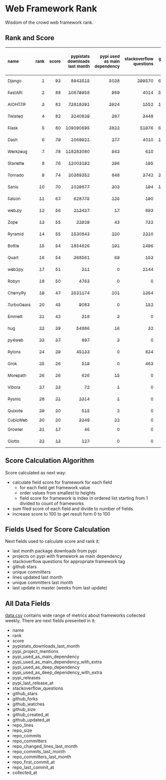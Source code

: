 # Web Framework Rank
Wisdom of the crowd web framework rank.

## Rank and Score
<sub>name</sub> | <sub>rank</sub> | <sub>score</sub> | <sub>pypistats downloads last month</sub> | <sub>pypi used as main dependency</sub> | <sub>stackoverflow questions</sub> | <sub>github stars</sub> | <sub>repo unique committers</sub> | <sub>repo changed lines last month</sub> | <sub>repo unique committers last month</sub> | <sub>repo last commit</sub>
:--- | ---: | ---: | ---: | ---: | ---: | ---: | ---: | ---: | ---: | ---:
[<sub>Django</sub>](https://github.com/django/django "first commit: 2005-07-13") | [<sub>1</sub>](# "  +0 last week") | [<sub>93</sub>](# "  -3 last week") | [<sub>8943515</sub>](# "  #7 in pypistats downloads last month +1.0% last week") | [<sub>5038</sub>](# "  #1 in pypi used as main dependency +0.26% last week") | [<sub>299570</sub>](# "  #1 in stackoverflow questions +0.14% last week") | [<sub>67139</sub>](# "  #1 in github stars +0.17% last week") | [<sub>2788</sub>](# "  #1 in repo unique committers +0.14% last week") | [<sub>3771</sub>](# "▼ #4 in repo changed lines last month +4.69% last week") | [<sub>34</sub>](# "  #1 in repo unique committers last month +0.0% last week") | [<sub>2022-11-04</sub>](# "▼ #5 in repo last commit 1 week ago")
[<sub>FastAPI</sub>](https://github.com/tiangolo/fastapi "first commit: 2018-12-05; uses: Starlette") | [<sub>2</sub>](# "▲ +1 last week") | [<sub>88</sub>](# "▲ +3 last week") | [<sub>10879958</sub>](# "  #6 in pypistats downloads last month +0.98% last week") | [<sub>989</sub>](# "  #4 in pypi used as main dependency +0.51% last week") | [<sub>4014</sub>](# "▲ #3 in stackoverflow questions +1.39% last week") | [<sub>51219</sub>](# "  #3 in github stars +0.53% last week") | [<sub>409</sub>](# "  #6 in repo unique committers +1.74% last week") | [<sub>3718</sub>](# "  #5 in repo changed lines last month +350.12% last week") | [<sub>25</sub>](# "▲ #2 in repo unique committers last month +316.67% last week") | [<sub>2022-11-04</sub>](# "▲ #5 in repo last commit 1 week ago")
[<sub>AIOHTTP</sub>](https://github.com/aio-libs/aiohttp "first commit: 2013-10-01") | [<sub>3</sub>](# "▼ -1 last week") | [<sub>82</sub>](# "▼ -3 last week") | [<sub>73818391</sub>](# "  #3 in pypistats downloads last month +0.04% last week") | [<sub>3924</sub>](# "  #2 in pypi used as main dependency +0.44% last week") | [<sub>1552</sub>](# "  #9 in stackoverflow questions +0.13% last week") | [<sub>12983</sub>](# "  #7 in github stars +0.15% last week") | [<sub>677</sub>](# "  #3 in repo unique committers +0.15% last week") | [<sub>237</sub>](# "▲ #12 in repo changed lines last month +74.26% last week") | [<sub>7</sub>](# "▼ #7 in repo unique committers last month +16.67% last week") | [<sub>2022-10-31</sub>](# "▼ #5 in repo last commit 1 week ago")
[<sub>Twisted</sub>](https://github.com/twisted/twisted "first commit: 2001-07-09") | [<sub>4</sub>](# "  +0 last week") | [<sub>82</sub>](# "  -1 last week") | [<sub>3240829</sub>](# "  #8 in pypistats downloads last month -0.36% last week") | [<sub>387</sub>](# "  #7 in pypi used as main dependency +0.0% last week") | [<sub>3448</sub>](# "  #6 in stackoverflow questions +0.06% last week") | [<sub>4819</sub>](# "  #15 in github stars +0.08% last week") | [<sub>289</sub>](# "  #9 in repo unique committers +0.0% last week") | [<sub>126168</sub>](# "  #2 in repo changed lines last month -1.72% last week") | [<sub>9</sub>](# "▼ #3 in repo unique committers last month -10.0% last week") | [<sub>2022-11-05</sub>](# "  #1 in repo last commit 1 week ago")
[<sub>Flask</sub>](https://github.com/pallets/flask "first commit: 2010-04-06; uses: Werkzeug") | [<sub>5</sub>](# "  +0 last week") | [<sub>80</sub>](# "  +1 last week") | [<sub>109090695</sub>](# "  #2 in pypistats downloads last month -1.98% last week") | [<sub>3822</sub>](# "  #3 in pypi used as main dependency +0.53% last week") | [<sub>51976</sub>](# "  #2 in stackoverflow questions +0.13% last week") | [<sub>60993</sub>](# "  #2 in github stars +0.06% last week") | [<sub>813</sub>](# "  #2 in repo unique committers +0.12% last week") | [<sub>10</sub>](# "▼ #19 in repo changed lines last month +150.0% last week") | [<sub>1</sub>](# "▼ #17 in repo unique committers last month -50.0% last week") | [<sub>2022-10-30</sub>](# "▲ #5 in repo last commit 1 week ago")
[<sub>Dash</sub>](https://github.com/plotly/dash "first commit: 2015-04-10") | [<sub>6</sub>](# "  +0 last week") | [<sub>79</sub>](# "  +1 last week") | [<sub>1069921</sub>](# "  #12 in pypistats downloads last month -1.68% last week") | [<sub>277</sub>](# "  #10 in pypi used as main dependency +1.09% last week") | [<sub>4010</sub>](# "▼ #4 in stackoverflow questions +0.65% last week") | [<sub>17594</sub>](# "  #5 in github stars +0.21% last week") | [<sub>157</sub>](# "  #15 in repo unique committers +2.61% last week") | [<sub>612597</sub>](# "  #1 in repo changed lines last month +109.62% last week") | [<sub>9</sub>](# "▲ #3 in repo unique committers last month +80.0% last week") | [<sub>2022-11-03</sub>](# "▲ #5 in repo last commit 1 week ago")
[<sub>Werkzeug</sub>](https://github.com/pallets/werkzeug "first commit: 2007-05-04; used by: Flask and Quart") | [<sub>7</sub>](# "▲ +1 last week") | [<sub>78</sub>](# "▲ +0 last week") | [<sub>118283080</sub>](# "  #1 in pypistats downloads last month -0.55% last week") | [<sub>943</sub>](# "  #5 in pypi used as main dependency +1.18% last week") | [<sub>610</sub>](# "  #15 in stackoverflow questions +0.0% last week") | [<sub>6204</sub>](# "  #12 in github stars +0.06% last week") | [<sub>472</sub>](# "  #4 in repo unique committers +0.0% last week") | [<sub>600</sub>](# "▼ #8 in repo changed lines last month +0.0% last week") | [<sub>6</sub>](# "▼ #8 in repo unique committers last month +0.0% last week") | [<sub>2022-11-01</sub>](# "▲ #5 in repo last commit 1 week ago")
[<sub>Starlette</sub>](https://github.com/encode/starlette "first commit: 2018-06-25; used by: FastAPI") | [<sub>8</sub>](# "▲ +1 last week") | [<sub>76</sub>](# "▲ +0 last week") | [<sub>12003192</sub>](# "  #5 in pypistats downloads last month +0.95% last week") | [<sub>296</sub>](# "  #9 in pypi used as main dependency +0.34% last week") | [<sub>195</sub>](# "▲ #17 in stackoverflow questions +1.56% last week") | [<sub>7547</sub>](# "  #10 in github stars +0.35% last week") | [<sub>225</sub>](# "  #12 in repo unique committers +0.9% last week") | [<sub>275</sub>](# "▼ #11 in repo changed lines last month -35.29% last week") | [<sub>9</sub>](# "  #3 in repo unique committers last month +50.0% last week") | [<sub>2022-11-05</sub>](# "  #1 in repo last commit 1 week ago")
[<sub>Tornado</sub>](https://github.com/tornadoweb/tornado "first commit: 2009-09-09") | [<sub>9</sub>](# "▼ -2 last week") | [<sub>74</sub>](# "▼ -4 last week") | [<sub>20389352</sub>](# "  #4 in pypistats downloads last month -0.75% last week") | [<sub>848</sub>](# "  #6 in pypi used as main dependency +0.24% last week") | [<sub>3742</sub>](# "  #5 in stackoverflow questions +0.05% last week") | [<sub>20841</sub>](# "  #4 in github stars +0.09% last week") | [<sub>445</sub>](# "  #5 in repo unique committers +0.0% last week") | [<sub>18</sub>](# "▼ #18 in repo changed lines last month -47.06% last week") | [<sub>2</sub>](# "▼ #13 in repo unique committers last month -33.33% last week") | [<sub>2022-10-15</sub>](# "▼ #18 in repo last commit 4 weeks ago")
[<sub>Sanic</sub>](https://github.com/sanic-org/sanic "first commit: 2016-05-26") | [<sub>10</sub>](# "  +0 last week") | [<sub>70</sub>](# "  -1 last week") | [<sub>1029877</sub>](# "  #13 in pypistats downloads last month +0.85% last week") | [<sub>303</sub>](# "  #8 in pypi used as main dependency +0.0% last week") | [<sub>194</sub>](# "▼ #18 in stackoverflow questions +0.0% last week") | [<sub>16574</sub>](# "  #6 in github stars +0.16% last week") | [<sub>357</sub>](# "  #8 in repo unique committers +0.0% last week") | [<sub>482</sub>](# "▲ #9 in repo changed lines last month +145.92% last week") | [<sub>3</sub>](# "▼ #11 in repo unique committers last month +0.0% last week") | [<sub>2022-10-31</sub>](# "▲ #5 in repo last commit 1 week ago")
[<sub>Falcon</sub>](https://github.com/falconry/falcon "first commit: 2012-12-06; used by: hug") | [<sub>11</sub>](# "  +0 last week") | [<sub>67</sub>](# "  +3 last week") | [<sub>628775</sub>](# "  #14 in pypistats downloads last month +2.45% last week") | [<sub>125</sub>](# "  #13 in pypi used as main dependency +0.0% last week") | [<sub>190</sub>](# "  #19 in stackoverflow questions +0.53% last week") | [<sub>8931</sub>](# "  #8 in github stars +0.04% last week") | [<sub>201</sub>](# "  #13 in repo unique committers +0.5% last week") | [<sub>128</sub>](# "▼ #13 in repo changed lines last month -36.95% last week") | [<sub>5</sub>](# "▲ #9 in repo unique committers last month +150.0% last week") | [<sub>2022-11-05</sub>](# "▲ #1 in repo last commit 1 week ago")
[<sub>web.py</sub>](https://github.com/webpy/webpy "first commit: 1970-01-01") | [<sub>12</sub>](# "  +0 last week") | [<sub>56</sub>](# "  -2 last week") | [<sub>213437</sub>](# "  #16 in pypistats downloads last month +5.96% last week") | [<sub>17</sub>](# "  #18 in pypi used as main dependency +0.0% last week") | [<sub>893</sub>](# "  #12 in stackoverflow questions +0.0% last week") | [<sub>5741</sub>](# "  #13 in github stars -0.03% last week") | [<sub>94</sub>](# "  #18 in repo unique committers +0.0% last week") | [<sub>385</sub>](# "▼ #10 in repo changed lines last month +0.0% last week") | [<sub>2</sub>](# "▼ #13 in repo unique committers last month +0.0% last week") | [<sub>2022-10-13</sub>](# "▼ #19 in repo last commit 4 weeks ago")
[<sub>Zope</sub>](https://github.com/zopefoundation/Zope "first commit: 1996-06-17") | [<sub>13</sub>](# "  +0 last week") | [<sub>55</sub>](# "  -1 last week") | [<sub>22929</sub>](# "  #19 in pypistats downloads last month -1.36% last week") | [<sub>43</sub>](# "  #16 in pypi used as main dependency +0.0% last week") | [<sub>732</sub>](# "  #14 in stackoverflow questions +0.0% last week") | [<sub>306</sub>](# "  #25 in github stars +0.99% last week") | [<sub>173</sub>](# "  #14 in repo unique committers +0.0% last week") | [<sub>102</sub>](# "▼ #15 in repo changed lines last month -37.42% last week") | [<sub>4</sub>](# "▼ #10 in repo unique committers last month +33.33% last week") | [<sub>2022-11-01</sub>](# "▲ #5 in repo last commit 1 week ago")
[<sub>Pyramid</sub>](https://github.com/Pylons/pyramid "first commit: 2008-07-04; used by: CubicWeb") | [<sub>14</sub>](# "  +0 last week") | [<sub>55</sub>](# "  +0 last week") | [<sub>1530843</sub>](# "  #11 in pypistats downloads last month +0.94% last week") | [<sub>220</sub>](# "  #11 in pypi used as main dependency +0.0% last week") | [<sub>2210</sub>](# "  #7 in stackoverflow questions -0.09% last week") | [<sub>3713</sub>](# "  #16 in github stars +0.16% last week") | [<sub>358</sub>](# "  #7 in repo unique committers +0.0% last week") | [<sub>0</sub>](# "▼ #20 in repo changed lines last month +100% last week") | [<sub>0</sub>](# "▼ #20 in repo unique committers last month +100% last week") | [<sub>2022-09-29</sub>](# "▼ #20 in repo last commit 6 weeks ago")
[<sub>Bottle</sub>](https://github.com/bottlepy/bottle "first commit: 2009-06-30") | [<sub>15</sub>](# "  +0 last week") | [<sub>54</sub>](# "  -1 last week") | [<sub>1854626</sub>](# "  #10 in pypistats downloads last month -1.06% last week") | [<sub>191</sub>](# "  #12 in pypi used as main dependency +0.0% last week") | [<sub>1496</sub>](# "  #10 in stackoverflow questions +0.0% last week") | [<sub>7790</sub>](# "  #9 in github stars +0.08% last week") | [<sub>231</sub>](# "  #11 in repo unique committers +0.0% last week") | [<sub>0</sub>](# "▼ #20 in repo changed lines last month +100% last week") | [<sub>0</sub>](# "▼ #20 in repo unique committers last month +100% last week") | [<sub>2022-09-05</sub>](# "▼ #21 in repo last commit 9 weeks ago")
[<sub>Quart</sub>](https://github.com/pallets/quart "first commit: 2017-05-14; uses: Werkzeug") | [<sub>16</sub>](# "  +0 last week") | [<sub>54</sub>](# "  +2 last week") | [<sub>368561</sub>](# "  #15 in pypistats downloads last month +0.11% last week") | [<sub>69</sub>](# "  #15 in pypi used as main dependency +1.47% last week") | [<sub>153</sub>](# "  #20 in stackoverflow questions -0.65% last week") | [<sub>1432</sub>](# "  #20 in github stars +0.28% last week") | [<sub>81</sub>](# "  #19 in repo unique committers +1.25% last week") | [<sub>116</sub>](# "  #14 in repo changed lines last month +16.0% last week") | [<sub>3</sub>](# "▲ #11 in repo unique committers last month +50.0% last week") | [<sub>2022-10-30</sub>](# "▲ #5 in repo last commit 1 week ago")
[<sub>web2py</sub>](https://github.com/web2py/web2py "first commit: 2011-11-23") | [<sub>17</sub>](# "▲ +5 last week") | [<sub>51</sub>](# "▲ +13 last week") | [<sub>311</sub>](# "▼ #29 in pypistats downloads last month +7.99% last week") | [<sub>0</sub>](# "  #26 in pypi used as main dependency +100% last week") | [<sub>2144</sub>](# "  #8 in stackoverflow questions -0.05% last week") | [<sub>2019</sub>](# "  #17 in github stars +0.05% last week") | [<sub>271</sub>](# "  #10 in repo unique committers +0.0% last week") | [<sub>59</sub>](# "▲ #16 in repo changed lines last month +100% last week") | [<sub>2</sub>](# "▲ #13 in repo unique committers last month +100% last week") | [<sub>2022-11-04</sub>](# "▲ #5 in repo last commit 1 week ago")
[<sub>Robyn</sub>](https://github.com/sansyrox/robyn "first commit: 2021-05-22") | [<sub>18</sub>](# "▼ -1 last week") | [<sub>50</sub>](# "▼ +1 last week") | [<sub>4763</sub>](# "  #21 in pypistats downloads last month +3.7% last week") | [<sub>0</sub>](# "  #26 in pypi used as main dependency +100% last week") | [<sub>0</sub>](# "  #23 in stackoverflow questions +100% last week") | [<sub>1631</sub>](# "  #18 in github stars +1.56% last week") | [<sub>28</sub>](# "▲ #24 in repo unique committers +7.69% last week") | [<sub>834</sub>](# "▲ #7 in repo changed lines last month +175.25% last week") | [<sub>8</sub>](# "▼ #6 in repo unique committers last month +33.33% last week") | [<sub>2022-11-05</sub>](# "  #1 in repo last commit 1 week ago")
[<sub>CherryPy</sub>](https://github.com/cherrypy/cherrypy "first commit: 2004-11-20") | [<sub>19</sub>](# "  +0 last week") | [<sub>47</sub>](# "  -1 last week") | [<sub>2531174</sub>](# "  #9 in pypistats downloads last month -2.81% last week") | [<sub>101</sub>](# "  #14 in pypi used as main dependency +0.0% last week") | [<sub>1364</sub>](# "  #11 in stackoverflow questions +0.0% last week") | [<sub>1606</sub>](# "  #19 in github stars +0.12% last week") | [<sub>145</sub>](# "  #16 in repo unique committers +0.0% last week") | [<sub>0</sub>](# "▼ #20 in repo changed lines last month +100% last week") | [<sub>0</sub>](# "▼ #20 in repo unique committers last month +100% last week") | [<sub>2022-07-17</sub>](# "▼ #23 in repo last commit 16 weeks ago")
[<sub>TurboGears</sub>](https://github.com/TurboGears/tg2 "first commit: 2007-06-27") | [<sub>20</sub>](# "▼ -2 last week") | [<sub>45</sub>](# "▼ -3 last week") | [<sub>9083</sub>](# "  #20 in pypistats downloads last month -21.64% last week") | [<sub>0</sub>](# "  #26 in pypi used as main dependency +100% last week") | [<sub>152</sub>](# "  #21 in stackoverflow questions +0.0% last week") | [<sub>775</sub>](# "  #22 in github stars +0.13% last week") | [<sub>35</sub>](# "  #23 in repo unique committers +0.0% last week") | [<sub>987</sub>](# "▼ #6 in repo changed lines last month +0.0% last week") | [<sub>1</sub>](# "  #17 in repo unique committers last month +0.0% last week") | [<sub>2022-10-29</sub>](# "▼ #5 in repo last commit 2 weeks ago")
[<sub>Emmett</sub>](https://github.com/emmett-framework/emmett "first commit: 2014-10-22") | [<sub>21</sub>](# "▲ +2 last week") | [<sub>42</sub>](# "▲ +4 last week") | [<sub>318</sub>](# "▲ #28 in pypistats downloads last month +31.4% last week") | [<sub>3</sub>](# "  #21 in pypi used as main dependency +0.0% last week") | [<sub>0</sub>](# "  #23 in stackoverflow questions +100% last week") | [<sub>783</sub>](# "  #21 in github stars +0.13% last week") | [<sub>22</sub>](# "  #27 in repo unique committers +0.0% last week") | [<sub>6544</sub>](# "▲ #3 in repo changed lines last month +6444.0% last week") | [<sub>1</sub>](# "  #17 in repo unique committers last month +0.0% last week") | [<sub>2022-11-02</sub>](# "▲ #5 in repo last commit 1 week ago")
[<sub>hug</sub>](https://github.com/hugapi/hug "first commit: 2015-07-17; uses: Falcon") | [<sub>22</sub>](# "▼ -1 last week") | [<sub>39</sub>](# "▼ +0 last week") | [<sub>54886</sub>](# "  #17 in pypistats downloads last month -2.03% last week") | [<sub>16</sub>](# "  #19 in pypi used as main dependency +0.0% last week") | [<sub>32</sub>](# "  #22 in stackoverflow questions +0.0% last week") | [<sub>6665</sub>](# "  #11 in github stars +0.02% last week") | [<sub>123</sub>](# "  #17 in repo unique committers +0.0% last week") | [<sub>0</sub>](# "▼ #20 in repo changed lines last month +100% last week") | [<sub>0</sub>](# "▼ #20 in repo unique committers last month +100% last week") | [<sub>2020-08-10</sub>](# "  #27 in repo last commit 117 weeks ago")
[<sub>py4web</sub>](https://github.com/web2py/py4web "first commit: 2019-03-25") | [<sub>23</sub>](# "▼ -3 last week") | [<sub>37</sub>](# "▼ -3 last week") | [<sub>897</sub>](# "  #24 in pypistats downloads last month -20.55% last week") | [<sub>3</sub>](# "  #21 in pypi used as main dependency +0.0% last week") | [<sub>0</sub>](# "  #23 in stackoverflow questions +100% last week") | [<sub>186</sub>](# "  #27 in github stars +0.54% last week") | [<sub>63</sub>](# "  #20 in repo unique committers +0.0% last week") | [<sub>31</sub>](# "  #17 in repo changed lines last month +0.0% last week") | [<sub>2</sub>](# "▼ #13 in repo unique committers last month +0.0% last week") | [<sub>2022-10-26</sub>](# "▼ #17 in repo last commit 2 weeks ago")
[<sub>Pylons</sub>](https://github.com/Pylons/pylons "first commit: 2006-02-18") | [<sub>24</sub>](# "  +0 last week") | [<sub>29</sub>](# "  +0 last week") | [<sub>45133</sub>](# "  #18 in pypistats downloads last month +6.89% last week") | [<sub>0</sub>](# "  #26 in pypi used as main dependency +100% last week") | [<sub>834</sub>](# "  #13 in stackoverflow questions +0.0% last week") | [<sub>221</sub>](# "  #26 in github stars +0.0% last week") | [<sub>36</sub>](# "  #22 in repo unique committers +0.0% last week") | [<sub>0</sub>](# "▼ #20 in repo changed lines last month +100% last week") | [<sub>0</sub>](# "▼ #20 in repo unique committers last month +100% last week") | [<sub>2018-01-12</sub>](# "  #30 in repo last commit 252 weeks ago")
[<sub>Grok</sub>](https://github.com/zopefoundation/grok "first commit: 2006-10-14") | [<sub>25</sub>](# "  +0 last week") | [<sub>26</sub>](# "  -1 last week") | [<sub>519</sub>](# "  #26 in pypistats downloads last month +5.06% last week") | [<sub>0</sub>](# "  #26 in pypi used as main dependency +100% last week") | [<sub>463</sub>](# "  #16 in stackoverflow questions +0.0% last week") | [<sub>21</sub>](# "  #31 in github stars +5.0% last week") | [<sub>41</sub>](# "  #21 in repo unique committers +0.0% last week") | [<sub>0</sub>](# "▼ #20 in repo changed lines last month +100% last week") | [<sub>0</sub>](# "▼ #20 in repo unique committers last month +100% last week") | [<sub>2022-09-01</sub>](# "▼ #22 in repo last commit 10 weeks ago")
[<sub>Morepath</sub>](https://github.com/morepath/morepath "first commit: 2013-07-17") | [<sub>26</sub>](# "  +0 last week") | [<sub>26</sub>](# "  +0 last week") | [<sub>626</sub>](# "  #25 in pypistats downloads last month +5.39% last week") | [<sub>15</sub>](# "  #20 in pypi used as main dependency +0.0% last week") | [<sub>0</sub>](# "  #23 in stackoverflow questions +100% last week") | [<sub>396</sub>](# "  #24 in github stars +0.0% last week") | [<sub>28</sub>](# "  #24 in repo unique committers +0.0% last week") | [<sub>0</sub>](# "▼ #20 in repo changed lines last month +100% last week") | [<sub>0</sub>](# "▼ #20 in repo unique committers last month +100% last week") | [<sub>2022-05-29</sub>](# "  #25 in repo last commit 23 weeks ago")
[<sub>Vibora</sub>](https://github.com/vibora-io/vibora "first commit: 2018-06-13") | [<sub>27</sub>](# "  +0 last week") | [<sub>23</sub>](# "  -1 last week") | [<sub>72</sub>](# "  #31 in pypistats downloads last month -10.0% last week") | [<sub>1</sub>](# "  #24 in pypi used as main dependency +0.0% last week") | [<sub>0</sub>](# "  #23 in stackoverflow questions +100% last week") | [<sub>5711</sub>](# "  #14 in github stars +0.0% last week") | [<sub>27</sub>](# "▼ #26 in repo unique committers +0.0% last week") | [<sub>0</sub>](# "▼ #20 in repo changed lines last month +100% last week") | [<sub>0</sub>](# "▼ #20 in repo unique committers last month +100% last week") | [<sub>2019-02-11</sub>](# "  #29 in repo last commit 195 weeks ago")
[<sub>Pycnic</sub>](https://github.com/nullism/pycnic "first commit: 2015-11-04") | [<sub>28</sub>](# "  +0 last week") | [<sub>21</sub>](# "  -1 last week") | [<sub>2314</sub>](# "  #23 in pypistats downloads last month -3.94% last week") | [<sub>1</sub>](# "  #24 in pypi used as main dependency +0.0% last week") | [<sub>0</sub>](# "  #23 in stackoverflow questions +100% last week") | [<sub>155</sub>](# "  #28 in github stars -0.64% last week") | [<sub>11</sub>](# "  #28 in repo unique committers +0.0% last week") | [<sub>0</sub>](# "▼ #20 in repo changed lines last month +100% last week") | [<sub>0</sub>](# "▼ #20 in repo unique committers last month +100% last week") | [<sub>2022-04-05</sub>](# "  #26 in repo last commit 31 weeks ago")
[<sub>Quixote</sub>](https://github.com/nascheme/quixote "first commit: 2006-03-16") | [<sub>29</sub>](# "  +0 last week") | [<sub>20</sub>](# "  -1 last week") | [<sub>515</sub>](# "  #27 in pypistats downloads last month +15.21% last week") | [<sub>2</sub>](# "  #23 in pypi used as main dependency +0.0% last week") | [<sub>0</sub>](# "  #23 in stackoverflow questions +100% last week") | [<sub>80</sub>](# "  #29 in github stars +0.0% last week") | [<sub>6</sub>](# "  #29 in repo unique committers +0.0% last week") | [<sub>0</sub>](# "▼ #20 in repo changed lines last month +100% last week") | [<sub>0</sub>](# "▼ #20 in repo unique committers last month +100% last week") | [<sub>2022-06-23</sub>](# "▼ #24 in repo last commit 20 weeks ago")
[<sub>CubicWeb</sub>](https://forge.extranet.logilab.fr/cubicweb/cubicweb "uses: Pyramid") | [<sub>30</sub>](# "  +0 last week") | [<sub>20</sub>](# "  +0 last week") | [<sub>3349</sub>](# "  #22 in pypistats downloads last month -8.92% last week") | [<sub>22</sub>](# "  #17 in pypi used as main dependency +0.0% last week") | [<sub>0</sub>](# "  #23 in stackoverflow questions +100% last week") | [<sub>0</sub>](# "  #32 in github stars +100% last week") | [<sub>0</sub>](# "  #32 in repo unique committers +100% last week") | [<sub>0</sub>](# "▼ #20 in repo changed lines last month +100% last week") | [<sub>0</sub>](# "▼ #20 in repo unique committers last month +100% last week") | [<sub></sub>](# "  #31 in repo last commit")
[<sub>Growler</sub>](https://github.com/pyGrowler/Growler "first commit: 2014-08-17") | [<sub>31</sub>](# "  +0 last week") | [<sub>17</sub>](# "  +0 last week") | [<sub>46</sub>](# "  #32 in pypistats downloads last month +9.52% last week") | [<sub>0</sub>](# "  #26 in pypi used as main dependency +100% last week") | [<sub>0</sub>](# "  #23 in stackoverflow questions +100% last week") | [<sub>686</sub>](# "  #23 in github stars +0.0% last week") | [<sub>6</sub>](# "  #29 in repo unique committers +0.0% last week") | [<sub>0</sub>](# "▼ #20 in repo changed lines last month +100% last week") | [<sub>0</sub>](# "▼ #20 in repo unique committers last month +100% last week") | [<sub>2020-03-08</sub>](# "  #28 in repo last commit 139 weeks ago")
[<sub>Giotto</sub>](https://github.com/priestc/giotto "first commit: 2012-02-26") | [<sub>32</sub>](# "  +0 last week") | [<sub>13</sub>](# "  +0 last week") | [<sub>127</sub>](# "  #30 in pypistats downloads last month -15.33% last week") | [<sub>0</sub>](# "  #26 in pypi used as main dependency +100% last week") | [<sub>0</sub>](# "  #23 in stackoverflow questions +100% last week") | [<sub>57</sub>](# "  #30 in github stars +0.0% last week") | [<sub>3</sub>](# "  #31 in repo unique committers +0.0% last week") | [<sub>0</sub>](# "▼ #20 in repo changed lines last month +100% last week") | [<sub>0</sub>](# "▼ #20 in repo unique committers last month +100% last week") | [<sub>2013-10-07</sub>](# "  #31 in repo last commit 474 weeks ago")

## Score Calculation Algorithm
Score calculated as next way:
- calculate field score for framework for each field
  - for each field get framework value
  - order values from smallest to heights
  - field score for framework is index in ordered list starting from 1 divided to count of frameworks
- sum filed score of each field and divide to number of fields
- increase score to 100 to get result form 0 to 100

## Fields Used for Score Calculation
Next fields used to calculate score and rank it:
- last month package downloads from pypi
- projects on pypi with framework as main dependency
- stackoverflow questions for appropriate framework tag
- github stars
- unique committers
- lines updated last month
- unique committers last month
- last update in master (weeks from last update)

## All Data Fields
[data.csv](data.csv) contains wide range of metrics about frameworks collected weekly.
There are next fields presented in it: 

- name
- rank
- score
- pypistats_downloads_last_month
- pypi_project_mentions
- pypi_used_as_main_dependency
- pypi_used_as_main_dependency_with_extra
- pypi_used_as_deep_dependency
- pypi_used_as_deep_dependency_with_extra
- pypi_releases
- pypi_last_release_at
- stackoverflow_questions
- github_stars
- github_forks
- github_watches
- github_size
- github_created_at
- github_updated_at
- repo_lines
- repo_size
- repo_commits
- repo_committers
- repo_changed_lines_last_month
- repo_commits_last_month
- repo_committers_last_month
- repo_first_commit_at
- repo_last_commit_at
- collected_at
